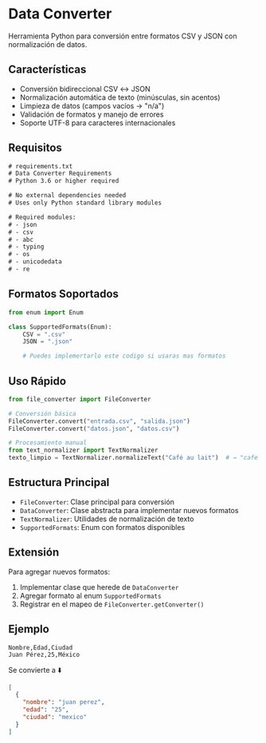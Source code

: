 # Data Converter

Herramienta Python para conversión entre formatos CSV y JSON con normalización de datos.

## Características

- Conversión bidireccional CSV ↔ JSON
- Normalización automática de texto (minúsculas, sin acentos)
- Limpieza de datos (campos vacíos → "n/a")
- Validación de formatos y manejo de errores
- Soporte UTF-8 para caracteres internacionales

## Requisitos

```txt
# requirements.txt
# Data Converter Requirements
# Python 3.6 or higher required

# No external dependencies needed
# Uses only Python standard library modules

# Required modules:
# - json
# - csv
# - abc
# - typing
# - os
# - unicodedata
# - re
```

## Formatos Soportados

```python
from enum import Enum

class SupportedFormats(Enum):
    CSV = ".csv"
    JSON = ".json"

    # Puedes implemertarlo este codigo si usaras mas formatos
```

## Uso Rápido

```python
from file_converter import FileConverter

# Conversión básica
FileConverter.convert("entrada.csv", "salida.json")
FileConverter.convert("datos.json", "datos.csv")

# Procesamiento manual
from text_normalizer import TextNormalizer
texto_limpio = TextNormalizer.normalizeText("Café au lait")  # → "cafe au lait"
```

## Estructura Principal

- `FileConverter`: Clase principal para conversión
- `DataConverter`: Clase abstracta para implementar nuevos formatos
- `TextNormalizer`: Utilidades de normalización de texto
- `SupportedFormats`: Enum con formatos disponibles 

## Extensión

Para agregar nuevos formatos:

1. Implementar clase que herede de `DataConverter`
2. Agregar formato al enum `SupportedFormats`
3. Registrar en el mapeo de `FileConverter.getConverter()`

## Ejemplo

```csv
Nombre,Edad,Ciudad
Juan Pérez,25,México
```

 Se convierte a ⬇️

```json
[
  {
    "nombre": "juan perez",
    "edad": "25",
    "ciudad": "mexico"
  }
]
```